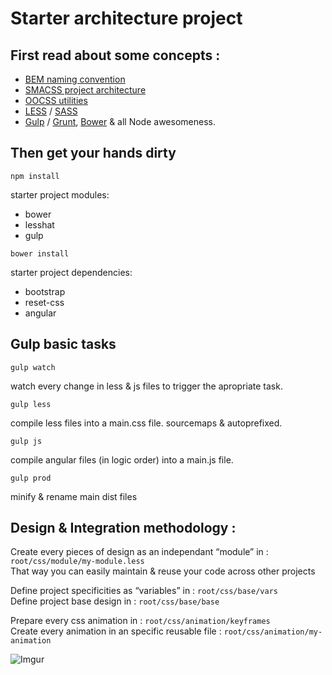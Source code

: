 # Starter architecture project

## First read about some concepts :

* [BEM naming convention](http://getbem.com/naming/)
* [SMACSS project architecture](https://smacss.com/book/categorizing)
* [OOCSS utilities](http://oocss.org/)
* [LESS](http://lesscss.org/) / [SASS](http://sass-lang.com/)
* [Gulp](http://gulpjs.com/) / [Grunt](http://gruntjs.com/), [Bower](https://bower.io/) & all Node awesomeness.


## Then get your hands dirty

`npm install`

starter project modules:
* bower
* lesshat
* gulp


`bower install`	

starter project dependencies:
* bootstrap
* reset-css
* angular
		

## Gulp basic tasks

`gulp watch`

watch every change in less & js files to trigger the apropriate task.

`gulp less`

compile less files into a main.css file.
sourcemaps & autoprefixed.

`gulp js`

compile angular files (in logic order) into a main.js file.

`gulp prod`

minify & rename main dist files



## Design & Integration methodology :

Create every pieces of design as an independant “module” in : `root/css/module/my-module.less`   
That way you can easily maintain & reuse your code across other projects    

Define project specificities as “variables” in : `root/css/base/vars`    
Define project base design in : `root/css/base/base`    

Prepare every css animation in : `root/css/animation/keyframes`   
Create every animation in an specific reusable file : `root/css/animation/my-animation`   

![Imgur](http://i.imgur.com/4EOEA65.png)
